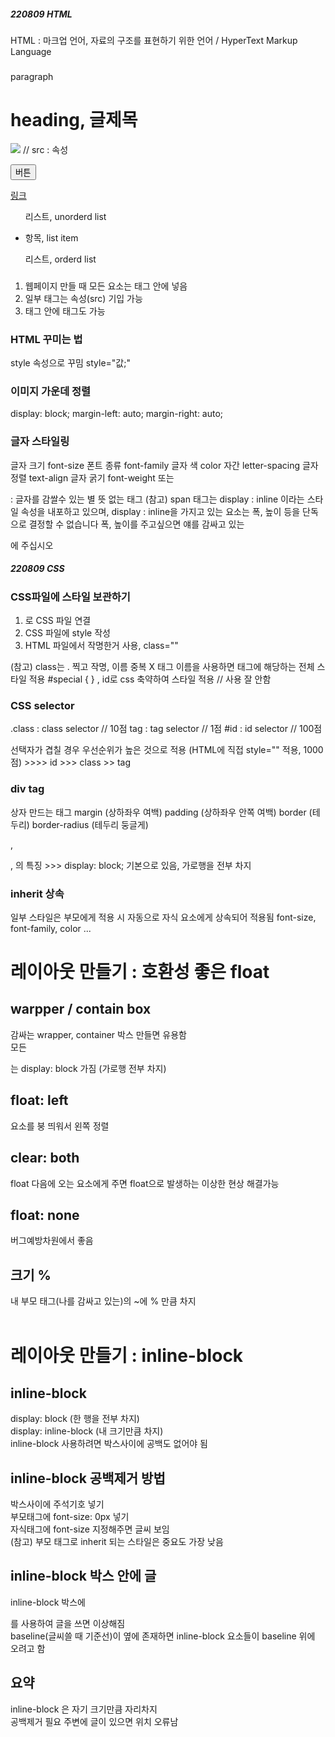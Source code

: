 ##### 220809 HTML

HTML : 마크업 언어, 자료의 구조를 표현하기 위한 언어 / HyperText Markup Language


### <Tag>

<p>paragraph</p>

<h1>heading, 글제목</h1>

<img src="이미지경로"> // src : 속성

<button>버튼</button>

<a href="링크주소">링크</a>

<ul>리스트, unorderd list</ul>

<ul>
  <li>항목, list item</li>
</ul>

<ul>리스트, orderd list</ul>

### 
1. 웹페이지 만들 때 모든 요소는 태그 안에 넣음
2. 일부 태그는 속성(src) 기입 가능
3. 태그 안에 태그도 가능


### HTML 꾸미는 법
style 속성으로 꾸밈
style="값;"

### 이미지 가운데 정렬
display: block;
margin-left: auto;
margin-right: auto;

### 글자 스타일링
글자 크기 font-size
폰트 종류 font-family
글자 색   color
자간      letter-spacing
글자 정렬 text-align
글자 굵기 font-weight 또는 <strong></strong>

<span> : 글자를 감쌀수 있는 별 뜻 없는 태그
(참고) span 태그는 display : inline 이라는 스타일 속성을 내포하고 있으며,
      display : inline을 가지고 있는 요소는 폭, 높이 등을 단독으로 결정할 수 없습니다
      폭, 높이를 주고싶으면 얘를 감싸고 있는 <p>에 주십시오

##### 220809 CSS

### CSS파일에 스타일 보관하기
1. <link>로 CSS 파일 연결
2. CSS 파일에 style 작성
3. HTML 파일에서 작명한거 사용, class=""

(참고) class는 . 찍고 작명, 이름 중복 X
태그 이름을 사용하면 태그에 해당하는 전체 스타일 적용
#special { } , id로 css 축약하여 스타일 적용 // 사용 잘 안함

### CSS selector
.class : class selector // 10점
tag : tag selector      // 1점
#id : id selector       // 100점

선택자가 겹칠 경우 우선순위가 높은 것으로 적용
(HTML에 직접 style="" 적용, 1000점) >>>> id >>> class >> tag

### div tag
상자 만드는 태그
margin (상하좌우 여백)
padding (상하좌우 안쪽 여백)
border (테두리)
border-radius (테두리 둥글게)

<div>, <p>, <h> 의 특징 >>> display: block; 기본으로 있음, 가로행을 전부 차지

### inherit 상속
일부 스타일은 부모에게 적용 시 자동으로 자식 요소에게 상속되어 적용됨
font-size, font-family, color ... 


# 레이아웃 만들기 : 호환성 좋은 float

##  warpper / contain box 
감싸는 wrapper, container 박스 만들면 유용함   
모든 <div>는 display: block 가짐 (가로행 전부 차지)

##  float: left 
요소를 붕 띄워서 왼쪽 정렬  

##  clear: both 
float 다음에 오는 요소에게 주면 float으로 발생하는 이상한 현상 해결가능

##  float: none 
버그예방차원에서 좋음

##  크기 % 
내 부모 태그(나를 감싸고 있는)의 ~에 % 만큼 차지
<br>
<br>

# 레이아웃 만들기 : inline-block

## inline-block
display: block (한 행을 전부 차지)  
display: inline-block (내 크기만큼 차지)  
inline-block 사용하려면 박스사이에 공백도 없어야 됨

## inline-block 공백제거 방법
박스사이에 주석기호 넣기 <!---->  
부모태그에 font-size: 0px 넣기  
자식태그에 font-size 지정해주면 글씨 보임  
(참고) 부모 태그로 inherit 되는 스타일은 중요도 가장 낮음

## inline-block 박스 안에 글
inline-block 박스에 <p></p> 를 사용하여 글을 쓰면 이상해짐  
baseline(글씨쓸 때 기준선)이 옆에 존재하면 inline-block 요소들이 baseline 위에 오려고 함

## 요약
inline-block 은 자기 크기만큼 자리차지  
공백제거 필요
주변에 글이 있으면 위치 오류남
